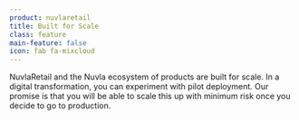 ```yaml
---
product: nuvlaretail
title: Built for Scale
class: feature
main-feature: false
icon: fab fa-mixcloud
---
```


NuvlaRetail and the Nuvla ecosystem of products are built for scale. In a digital transformation, you can experiment with pilot deployment. Our promise is that you will be able to scale this up with minimum risk once you decide to go to production. 
